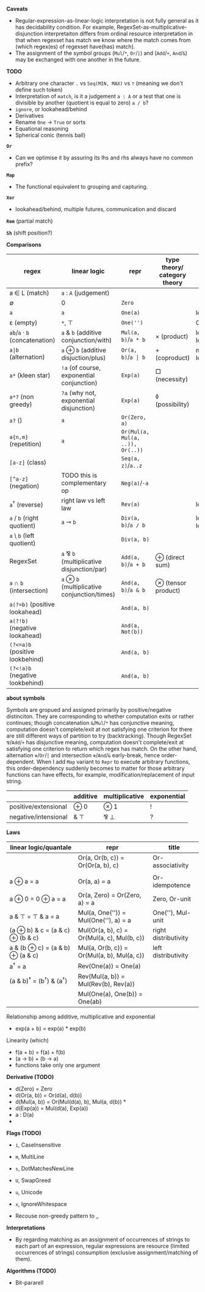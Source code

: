 **Caveats**

- Regular-expression-as-linear-logic interpretation is not fully general as it has decidability condition. For example, RegexSet-as-multiplicative-disjunction interpretaiton differs from ordinal resource interpretation in that when regexset has match we know where the match comes from (which regex(es) of regexset have(has) match).
- The assignment of the symbol groups (`Mul`/`*`, `Or`/`|`) and (`Add`/`+`, `And`/`&`) may be exchanged with one another in the future.

**TODO**

- Arbitrary one character `.` vs `Seq(MIN, MAX)` vs `⊤` (meaning we don't define such token)
- Interpretation of `match`, is it a judgement `a : A` or a test that one is divisible by another (quotient is equal to zero) `a / b`?
- `ignore`, or lookahead/behind
- Derivatives
- Rename `One` → `True` or sorts
- Equational reasoning
- Spherical conic (tennis ball)

**`Or`**

- Can we optimise it by assuring its lhs and rhs always have no common prefix?

**`Map`**

- The functional equivalent to grouping and capturing. 

**`Xor`**

- lookahead/behind, multiple futures, communication and discard

**`Rem`** (partial match)

**`Sh`** (shift position?)

**Comparisons**

| regex | linear logic | repr | type theory/<br/>category theory | len |
| - | - | - | - | - |
| a ∈ L (match) | `a` : `A` (judgement) | | |
| ∅ | 0 | `Zero` | | |
| `a` | `a` | `One(a)` | | len(a) |
| ε (empty) | `*`, ⊤ | `One('')` | | 0 |
| `ab`/`a` · `b` (concatenation) | `a` & `b` (additive conjunction/with) | `Mul(a, b)`/`a * b` | × (product) | len(a) + len(b) |
| `a\|b` (alternation) | `a` ⊕ `b` (additive disjuction/plus) | `Or(a, b)`/`a \| b` | + (coproduct) | max(len(a), len(b))
| `a*` (kleen star) | `!a` (of course, exponential conjunction) | `Exp(a)` | □ (necessity) |
| `a*?` (non greedy) | `?a` (why not, exponential disjunction) | `Exp(a)` | ◊ (possibility) |
| `a?` () | `a` | `Or(Zero, a)` | |
| `a{n,m}` (repetition) | `a` | `Or(Mul(a, Mul(a, ..)), Or(..))` | |
| `[a-z]` (class) | | `Seq(a, z)`/`a..z` | | |
| `[^a-z]` (negation) | TODO this is complementary op | `Neg(a)`/`-a` | | |
| `a`<sup>†</sup> (reverse) | right law vs left law | `Rev(a)` | | len(a) |
| `a` / `b` (right quotient) | `a` ⊸ `b` | `Div(a, b)`/`a / b` | | len(a) - len(b) |
| `a` \ `b` (left quotient) | | `Div(a, b)` | | |
| RegexSet | `a` ⅋ `b` (multiplicative disjunction/par) | `Add(a, b)`/`a + b` | ⊕ (direct sum) | |
| `a` ∩ `b` (intersection) | `a` ⊗ `b` (multiplicative conjunction/times) | `And(a, b)`/`a & b` | ⊗ (tensor product) | |
| `a(?=b)` (positive lookahead) | | `And(a, b)` | | |
| `a(?!b)` (negative lookahead) | | `And(a, Not(b))` | | |
| `(?<=a)b` (positive lookbehind) | | `And(a, b)` | | |
| `(?<!a)b` (negative lookbehind) | | `And(a, b)` | | |

**about symbols**

Symbols are gropued and assigned primarily by positive/negative distinciton. They are corresponding to whether computation exits or rather continues; though concatenation `&`/`Mul`/`*` has conjunctive meaning, computation doesn't complete/exit at not satisfying one criterion for there are still different ways of partition to try (backtracking). Though RegexSet `⅋`/`Add`/`+` has disjunctive meaning, computation doesn't complete/exit at satisfying one criterion to return which regex has match. On the other hand, alternation `⊕`/`Or`/`|` and intersection `⊗`/`And`/`&` early-break, hence order-dependent. When I add `Map` variant to `Repr` to execute arbitrary functions, this order-dependency suddenly becomes to matter for those arbitrary functions can have effects, for example, modification/replacement of input string.

| | additive | multiplicative | exponential |
| - | - | - | - |
| positive/extensional | ⊕ 0 | ⊗ 1 | ! |
| negative/intensional | & ⊤ | ⅋ ⊥ | ? |

**Laws**

| linear logic/quantale | repr | title |
| - | - | - |
| | Or(a, Or(b, c)) = Or(Or(a, b), c) | Or-associativity |
| | |
| a ⊕ a = a | Or(a, a) = a | Or-idempotence |
| a ⊕ 0 = 0 ⊕ a = a| Or(a, Zero) = Or(Zero, a) = a | Zero, Or-unit |
| a & ⊤ = ⊤ & a = a | Mul(a, One('')) = Mul(One(''), a) = a | One(''), Mul-unit |
| (a ⊕ b) & c = (a & c) ⊕ (b & c) | Mul(Or(a, b), c) = Or(Mul(a, c), Mul(b, c)) | right distributivity |
| a & (b ⊕ c) = (a & b) ⊕ (a & c) | Mul(a, Or(b, c)) = Or(Mul(a, b), Mul(a, c)) | left distributivity |
| a<sup>†</sup> = a | Rev(One(a)) = One(a) | |
| (a & b)<sup>†</sup> = (b<sup>†</sup>) & (a<sup>†</sup>)| Rev(Mul(a, b)) = Mul(Rev(b), Rev(a)) | |
| | Mul(One(a), One(b)) = One(ab) | |

Relationship among additive, multiplicative and exponential

- exp(a + b) = exp(a) * exp(b)

Linearity (which)

- f(a + b) = f(a) + f(b)
- (a → b) + (b → a)
- functions take only one argument

**Derivative (TODO)**

- d(Zero) = Zero
- d(Or(a, b)) = Or(d(a), d(b))
- d(Mul(a, b)) = Or(Mul(d(a), b), Mul(a, d(b))  *
- d(Exp(a)) = Mul(d(a), Exp(a))
- a : D(a)
- 

**Flags (TODO)**
- `i`, CaseInsensitive
- `m`, MultiLine
- `s`, DotMatchesNewLine
- `U`, SwapGreed
- `u`, Unicode
- `x`, IgnoreWhitespace

- Recouse non-greedy pattern to _

**Interpretations**

- By regarding matching as an assignment of occurrences of strings to each part of an expression, regular expressions are resource (limited occurrences of strings) consumption (exclusive assignment/matching of them).

**Algorithms (TODO)**

- Bit-pararell
